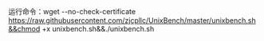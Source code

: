 运行命令：wget --no-check-certificate https://raw.githubusercontent.com/zjcpllc/UnixBench/master/unixbench.sh&&chmod +x unixbench.sh&&./unixbench.sh
